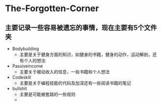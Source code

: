 # The-Forgotten-Corner
## 主要记录一些容易被遗忘的事情，现在主要有5个文件夹
* Bodybuilding
  * 主要是关于健身方面的知识，如健身的书籍，健身的动作，运动解剖，还有个人的想法
* Passiveincome
  * 主要关于被动收入的信息，一些书籍和个人想法
* Codeskill
  * 主要是关于编程技能的代码及加深还有一些阅读书籍的笔记
* bullshit
  * 主要是可能被套路的一些规则
  *
